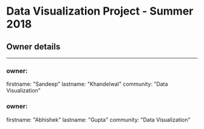 # Data Visualization Project - Summer 2018

## Owner details
---
### owner:
  firstname: "Sandeep"
  lastname: "Khandelwal"
  community: "Data Visualization"

### owner:
  firstname: "Abhishek"
  lastname: "Gupta"
  community: "Data Visualization"
